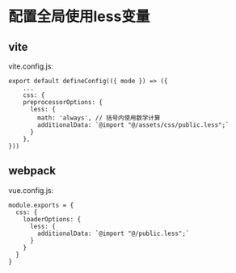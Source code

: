 # 配置全局使用less变量

## vite

vite.config.js:
```
export default defineConfig(({ mode }) => ({
    ...
    css: {
    preprocessorOptions: {
      less: {
        math: 'always', // 括号内使用数学计算
        additionalData: `@import "@/assets/css/public.less";`
      }
    },
}))
```

## webpack

vue.config.js:
```
module.exports = {
  css: {
    loaderOptions: {
      less: {
        additionalData: `@import "@/public.less";`
      }
    }
  }
}
```
